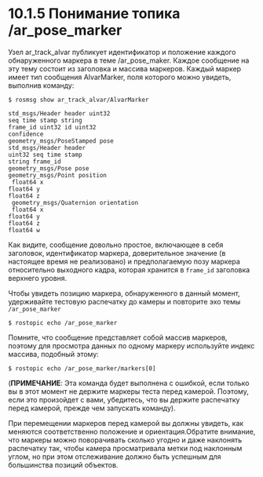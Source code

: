 # 10.1.5 Понимание топика /ar\_pose\_marker

Узел ar\_track\_alvar публикует идентификатор и положение каждого обнаруженного маркера в теме /ar\_pose\_maker. Каждое сообщение на эту тему состоит из заголовка и массива маркеров. Каждый маркер имеет тип сообщения AlvarMarker, поля которого можно увидеть, выполнив команду:

```text
$ rosmsg show ar_track_alvar/AlvarMarker
```

```text
std_msgs/Header header uint32
seq time stamp string
frame_id uint32 id uint32
confidence
geometry_msgs/PoseStamped pose
std_msgs/Header header
uint32 seq time stamp
string frame_id
geometry_msgs/Pose pose
geometry_msgs/Point position
 float64 x
float64 y
float64 z
 geometry_msgs/Quaternion orientation
 float64 x
float64 y
float64 z
float64 w 
```

Как видите, сообщение довольно простое, включающее в себя заголовок, идентификатор маркера, доверительное значение \(в настоящее время не реализовано\) и предполагаемую позу маркера относительно выходного кадра, которая хранится в `frame_id` заголовка верхнего уровня.

Чтобы увидеть позицию маркера, обнаруженного в данный момент, удерживайте тестовую распечатку до камеры и повторите эхо темы `/ar_pose_marker`

```text
$ rostopic echo /ar_pose_marker
```

Помните, что сообщение представляет собой массив маркеров, поэтому для просмотра данных по одному маркеру используйте индекс массива, подобный этому:

```text
$ rostopic echo /ar_pose_marker/markers[0]
```

\(**ПРИМЕЧАНИЕ**: Эта команда будет выполнена с ошибкой, если только вы в этот момент не держите маркеры теста перед камерой. Поэтому, если это произойдет с вами, убедитесь, что вы держите распечатку перед камерой, прежде чем запускать команду\).

При перемещении маркеров перед камерой вы должны увидеть, как меняются соответственно положение и ориентация.Обратите внимание, что маркеры можно поворачивать сколько угодно и даже наклонять распечатку так, чтобы камера просматривала метки под наклонным углом, но при этом отслеживание должно быть успешным для большинства позиций объектов.

